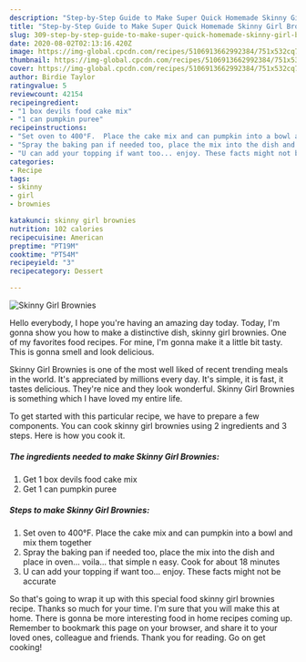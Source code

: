 ```yaml
---
description: "Step-by-Step Guide to Make Super Quick Homemade Skinny Girl Brownies"
title: "Step-by-Step Guide to Make Super Quick Homemade Skinny Girl Brownies"
slug: 309-step-by-step-guide-to-make-super-quick-homemade-skinny-girl-brownies
date: 2020-08-02T02:13:16.420Z
image: https://img-global.cpcdn.com/recipes/5106913662992384/751x532cq70/skinny-girl-brownies-recipe-main-photo.jpg
thumbnail: https://img-global.cpcdn.com/recipes/5106913662992384/751x532cq70/skinny-girl-brownies-recipe-main-photo.jpg
cover: https://img-global.cpcdn.com/recipes/5106913662992384/751x532cq70/skinny-girl-brownies-recipe-main-photo.jpg
author: Birdie Taylor
ratingvalue: 5
reviewcount: 42154
recipeingredient:
- "1 box devils food cake mix"
- "1 can pumpkin puree"
recipeinstructions:
- "Set oven to 400°F.  Place the cake mix and can pumpkin into a bowl and mix them together"
- "Spray the baking pan if needed too, place the mix into the dish and place in oven... voila... that simple n easy. Cook for about 18  minutes"
- "U can add your topping if want too... enjoy. These facts might not be accurate"
categories:
- Recipe
tags:
- skinny
- girl
- brownies

katakunci: skinny girl brownies 
nutrition: 102 calories
recipecuisine: American
preptime: "PT19M"
cooktime: "PT54M"
recipeyield: "3"
recipecategory: Dessert

---
```



![Skinny Girl Brownies](https://img-global.cpcdn.com/recipes/5106913662992384/751x532cq70/skinny-girl-brownies-recipe-main-photo.jpg)

Hello everybody, I hope you're having an amazing day today. Today, I'm gonna show you how to make a distinctive dish, skinny girl brownies. One of my favorites food recipes. For mine, I'm gonna make it a little bit tasty. This is gonna smell and look delicious.



Skinny Girl Brownies is one of the most well liked of recent trending meals in the world. It's appreciated by millions every day. It's simple, it is fast, it tastes delicious. They're nice and they look wonderful. Skinny Girl Brownies is something which I have loved my entire life.


To get started with this particular recipe, we have to prepare a few components. You can cook skinny girl brownies using 2 ingredients and 3 steps. Here is how you cook it.

<!--inarticleads1-->

##### The ingredients needed to make Skinny Girl Brownies:

1. Get 1 box devils food cake mix
1. Get 1 can pumpkin puree




<!--inarticleads2-->

##### Steps to make Skinny Girl Brownies:

1. Set oven to 400°F.  Place the cake mix and can pumpkin into a bowl and mix them together
1. Spray the baking pan if needed too, place the mix into the dish and place in oven... voila... that simple n easy. Cook for about 18  minutes
1. U can add your topping if want too... enjoy. These facts might not be accurate




So that's going to wrap it up with this special food skinny girl brownies recipe. Thanks so much for your time. I'm sure that you will make this at home. There is gonna be more interesting food in home recipes coming up. Remember to bookmark this page on your browser, and share it to your loved ones, colleague and friends. Thank you for reading. Go on get cooking!
